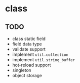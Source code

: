# class

## TODO

  - class static field
  - field data type
  - validate support
  - implement `util.collection`
  - implement `util.string_buffer`
  - hot-reload support
  - singleton
  - object storage